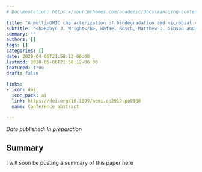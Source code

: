 ```yaml
---
# Documentation: https://sourcethemes.com/academic/docs/managing-content/

title: "A multi-OMIC characterization of biodegradation and microbial community succession within the PET Plastisphere"
subtitle: "<b>Robyn J. Wright</b>, Rafael Bosch, Matthew I. Gibson and Joseph A. Christie-Oleza"
summary: ""
authors: []
tags: []
categories: []
date: 2020-04-06T21:58:12-06:00
lastmod: 2020-05-06T21:58:12-06:00
featured: true
draft: false

links: 
- icon: doi
  icon_pack: ai
  link: https://doi.org/10.1099/acmi.ac2019.po0168
  name: Conference abstract

---
```

_Date published: In preparation_

<h2>Summary</h2>
I will soon be posting a summary of this paper here